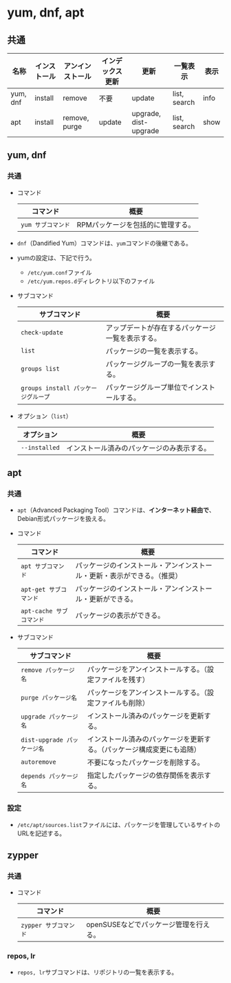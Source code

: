 # yum, dnf, apt

## 共通

| 名称     | インストール | アンインストール | インデックス更新 | 更新                  | 一覧表示     | 表示 |
| -------- | ------------ | ---------------- | ---------------- | --------------------- | ------------ | ---- |
| yum, dnf | install      | remove           | 不要             | update                | list, search | info |
| apt      | install      | remove, purge    | update           | upgrade, dist-upgrade | list, search | show |

## yum, dnf

### 共通

- コマンド

  |コマンド|概要|
  |---|---|
  |`yum サブコマンド`|RPMパッケージを包括的に管理する。|

- `dnf`（Dandified Yum）コマンドは、`yum`コマンドの後継である。

- yumの設定は、下記で行う。
  - `/etc/yum.conf`ファイル
  - `/etc/yum.repos.d`ディレクトリ以下のファイル

- サブコマンド

  | サブコマンド                        | 概要                                             |
  | ----------------------------------- | ------------------------------------------------ |
  | `check-update`                      | アップデートが存在するパッケージ一覧を表示する。 |
  | `list`                              | パッケージの一覧を表示する。                     |
  | `groups list`                       | パッケージグループの一覧を表示する。             |
  | `groups install パッケージグループ` | パッケージグループ単位でインストールする。       |

- オプション（`list`）

  |オプション|概要|
  |---|---|
  |`--installed`|インストール済みのパッケージのみ表示する。|

## apt

### 共通

- `apt`（Advanced Packaging Tool）コマンドは、**インターネット経由で**、Debian形式パッケージを扱える。

- コマンド
  
  | コマンド                 | 概要                                                         |
  | ------------------------ | ------------------------------------------------------------ |
  | `apt サブコマンド`       | パッケージのインストール・アンインストール・更新・表示ができる。（推奨） |
  | `apt-get サブコマンド`   | パッケージのインストール・アンインストール・更新ができる。   |
  | `apt-cache サブコマンド` | パッケージの表示ができる。                                   |
  
- サブコマンド

  | サブコマンド                | 概要                                                         |
  | --------------------------- | ------------------------------------------------------------ |
  | `remove パッケージ名`       | パッケージをアンインストールする。（設定ファイルを残す）     |
  | `purge パッケージ名`        | パッケージをアンインストールする。（設定ファイルも削除）     |
  | `upgrade パッケージ名`      | インストール済みのパッケージを更新する。                     |
  | `dist-upgrade パッケージ名` | インストール済みのパッケージを更新する。（パッケージ構成変更にも追随） |
  | `autoremove`                | 不要になったパッケージを削除する。                           |
  | `depends パッケージ名`      | 指定したパッケージの依存関係を表示する。                     |

### 設定

- `/etc/apt/sources.list`ファイルには、パッケージを管理しているサイトのURLを記述する。

## zypper

### 共通

- コマンド

  |コマンド|概要|
  |---|---|
  |`zypper サブコマンド`|openSUSEなどでパッケージ管理を行える。|

### repos, lr

- `repos, lr`サブコマンドは、リポジトリの一覧を表示する。
